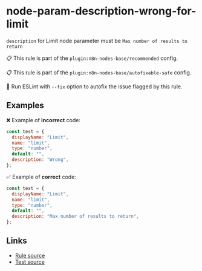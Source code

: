 [//]: # "File generated from a template. Do not edit this file directly."

# node-param-description-wrong-for-limit

`description` for Limit node parameter must be `Max number of results to return`

📋 This rule is part of the `plugin:n8n-nodes-base/recommended` config.

📋 This rule is part of the `plugin:n8n-nodes-base/autofixable-safe` config.

🔧 Run ESLint with `--fix` option to autofix the issue flagged by this rule.

## Examples

❌ Example of **incorrect** code:

```js
const test = {
  displayName: "Limit",
  name: "limit",
  type: "number",
  default: "",
  description: "Wrong",
};
```

✅ Example of **correct** code:

```js
const test = {
  displayName: "Limit",
  name: "limit",
  type: "number",
  default: "",
  description: "Max number of results to return",
};
```

## Links

- [Rule source](../../lib/rules/node-param-description-wrong-for-limit.ts)
- [Test source](../../tests/node-param-description-wrong-for-limit.test.ts)
